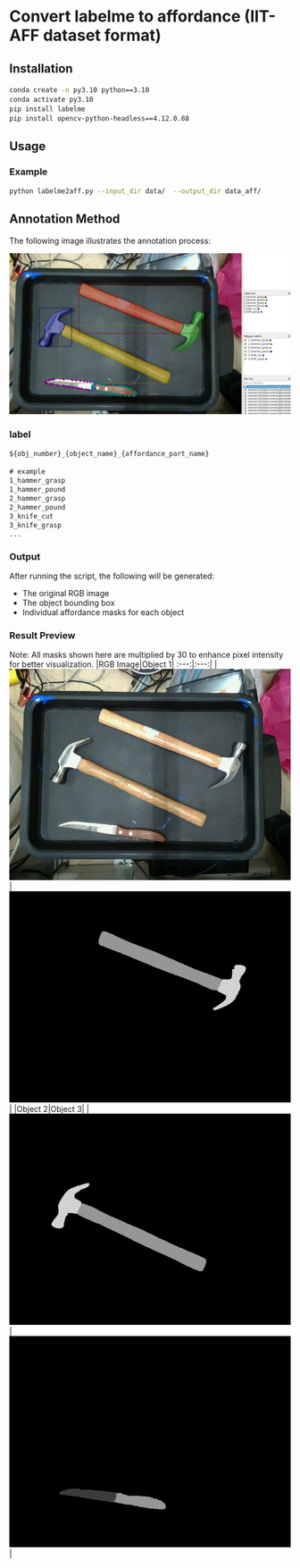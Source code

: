 # Convert labelme to affordance (IIT-AFF dataset format)

## Installation
```bash
conda create -n py3.10 python==3.10
conda activate py3.10
pip install labelme
pip install opencv-python-headless==4.12.0.88
```

## Usage
### Example
```bash
python labelme2aff.py --input_dir data/  --output_dir data_aff/
```
## Annotation Method
The following image illustrates the annotation process:

<!-- ![](assert/example.png) -->
<img src="assert/example.png" width="800">

### label
```
${obj_number}_{object_name}_{affordance_part_name}

# example
1_hammer_grasp
1_hammer_pound
2_hammer_grasp
2_hammer_pound
3_knife_cut
3_knife_grasp
...
```

### Output
After running the script, the following will be generated:
* The original RGB image
* The object bounding box
* Individual affordance masks for each object
 

### Result Preview
Note: All masks shown here are multiplied by 30 to enhance pixel intensity for better visualization.
|RGB Image|Object 1|
:---:|:---:|
| ![](assert/img0001.jpg) | ![](assert/img0001_1_segmask.png) |
|Object 2|Object 3|
| ![](assert/img0001_2_segmask.png) | ![](assert/img0001_3_segmask.png) |